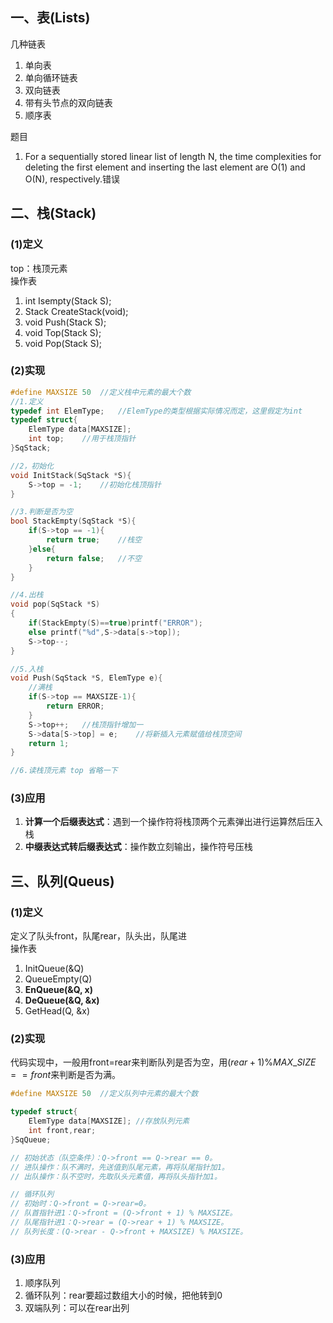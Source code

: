 ## 一、表(Lists)
几种链表

1. 单向表
2. 单向循环链表
3. 双向链表
4. 带有头节点的双向链表
5. 顺序表

题目  
1. For a sequentially stored linear list of length N, the time complexities for deleting the first element and inserting the last element are O(1) and O(N), respectively.错误
## 二、栈(Stack)
### (1)定义
top：栈顶元素  
操作表

1. int Isempty(Stack S);
2. Stack CreateStack(void);
3. void Push(Stack S);
4. void Top(Stack S);
5. void Pop(Stack S);  
### (2)实现

```c
#define MAXSIZE 50  //定义栈中元素的最大个数
//1.定义
typedef int ElemType;   //ElemType的类型根据实际情况而定，这里假定为int
typedef struct{
    ElemType data[MAXSIZE];
    int top;    //用于栈顶指针
}SqStack;

//2，初始化
void InitStack(SqStack *S){
    S->top = -1;    //初始化栈顶指针
}

//3.判断是否为空
bool StackEmpty(SqStack *S){
    if(S->top == -1){    
        return true;    //栈空
    }else{  
        return false;   //不空
    }
}

//4.出栈
void pop(SqStack *S)
{
    if(StackEmpty(S)==true)printf("ERROR");
    else printf("%d",S->data[s->top]);
    S->top--;
}

//5.入栈
void Push(SqStack *S, ElemType e){
    //满栈
    if(S->top == MAXSIZE-1){
        return ERROR;
    }
    S->top++;   //栈顶指针增加一
    S->data[S->top] = e;    //将新插入元素赋值给栈顶空间
    return 1;
}

//6.读栈顶元素 top 省略一下
```
###  (3)应用  
1. **计算一个后缀表达式**：遇到一个操作符将栈顶两个元素弹出进行运算然后压入栈
2. **中缀表达式转后缀表达式**：操作数立刻输出，操作符号压栈

## 三、队列(Queus)

### (1)定义
定义了队头front，队尾rear，队头出，队尾进  
操作表  

1. InitQueue(&Q)
2. QueueEmpty(Q)
3. **EnQueue(&Q, x)**
4. **DeQueue(&Q, &x)**
5. GetHead(Q, &x)
### (2)实现
代码实现中，一般用front=rear来判断队列是否为空，用$(rear+1)\% MAX\_SIZE==front$来判断是否为满。  
```c
#define MAXSIZE 50  //定义队列中元素的最大个数

typedef struct{
    ElemType data[MAXSIZE]; //存放队列元素
    int front,rear;
}SqQueue;

// 初始状态（队空条件）：Q->front == Q->rear == 0。
// 进队操作：队不满时，先送值到队尾元素，再将队尾指针加1。
// 出队操作：队不空时，先取队头元素值，再将队头指针加1。

// 循环队列
// 初始时：Q->front = Q->rear=0。
// 队首指针进1：Q->front = (Q->front + 1) % MAXSIZE。
// 队尾指针进1：Q->rear = (Q->rear + 1) % MAXSIZE。
// 队列长度：(Q->rear - Q->front + MAXSIZE) % MAXSIZE。
```
### (3)应用  
1. 顺序队列
2. 循环队列：rear要超过数组大小的时候，把他转到0
3. 双端队列：可以在rear出列